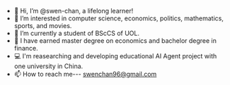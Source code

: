 - 👋 Hi, I’m @swen-chan, a lifelong learner!
- 👀 I’m interested in computer science, economics, politics, mathematics, sports, and movies.
- 🌱 I’m currently a student of BScCS of UOL.
- 💞️ I have earned master degree on economics and bachelor degree in finance.
- 💻 I'm reasearching and developing educational AI Agent project with one university in China.
- 📫 How to reach me---  swenchan96@gmail.com


